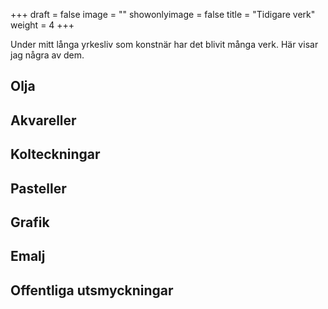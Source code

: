 +++
draft = false
image = ""
showonlyimage = false
title = "Tidigare verk"
weight = 4
+++

Under mitt långa yrkesliv som konstnär har det blivit många verk. Här visar jag några av dem.

<!--more-->

## Olja


## Akvareller


## Kolteckningar


## Pasteller


## Grafik


## Emalj


## Offentliga utsmyckningar


